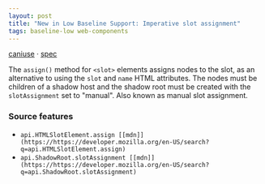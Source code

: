 ```yaml
---
layout: post
title: "New in Low Baseline Support: Imperative slot assignment"
tags: baseline-low web-components
---
```


[caniuse](https://caniuse.com/?search=slot-assign) · [spec](https://html.spec.whatwg.org/multipage/scripting.html#dom-slot-assign)

The `assign()` method for `<slot>` elements assigns nodes to the slot, as an alternative to using the `slot` and `name` HTML attributes. The nodes must be children of a shadow host and the shadow root must be created with the `slotAssignment` set to "manual". Also known as manual slot assignment.

### Source features

- ``api.HTMLSlotElement.assign [[mdn]](https://https://developer.mozilla.org/en-US/search?q=api.HTMLSlotElement.assign)``
- ``api.ShadowRoot.slotAssignment [[mdn]](https://https://developer.mozilla.org/en-US/search?q=api.ShadowRoot.slotAssignment)``
